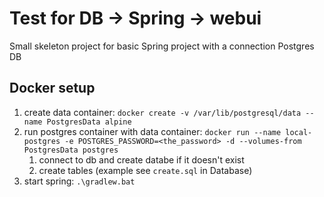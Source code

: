 # Test for DB -> Spring -> webui
Small skeleton project for basic Spring project with a connection Postgres DB

## Docker setup

1. create data container: `docker create -v /var/lib/postgresql/data --name PostgresData alpine`
2. run postgres container with data container: `docker run --name local-postgres -e POSTGRES_PASSWORD=<the_password> -d --volumes-from PostgresData postgres`
   1. connect to db and create databe if it doesn't exist
   2. create tables (example see `create.sql` in Database)
3. start spring: `.\gradlew.bat`
